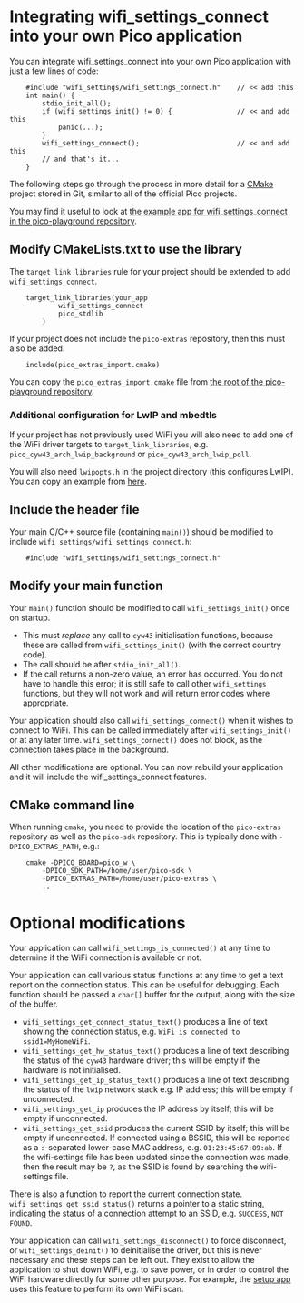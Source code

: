 # Integrating wifi\_settings\_connect into your own Pico application

You can integrate wifi\_settings\_connect into your own Pico application
with just a few lines of code:
```
    #include "wifi_settings/wifi_settings_connect.h"    // << add this
    int main() {
        stdio_init_all();
        if (wifi_settings_init() != 0) {                // << and add this
            panic(...);
        }
        wifi_settings_connect();                        // << and add this
        // and that's it...
    }
```
The following steps go through the process in more detail for
a [CMake](https://cmake.org) project stored in Git,
similar to all of the official Pico projects.

You may find it useful to look at [the example app for wifi\_settings\_connect in
the pico-playground repository](https://github.com/raspberrypi/pico-playground/tree/master/wifi_settings_connect/example).

## Modify CMakeLists.txt to use the library

The `target_link_libraries` rule for your project should be extended to
add `wifi_settings_connect`.
```
    target_link_libraries(your_app
            wifi_settings_connect
            pico_stdlib
        )
```
If your project does not include the `pico-extras` repository, then this
must also be added.
```
    include(pico_extras_import.cmake)
```
You can copy the `pico_extras_import.cmake` file from [the root of
the pico-playground repository](https://github.com/raspberrypi/pico-playground).

### Additional configuration for LwIP and mbedtls

If your project has not previously used WiFi you will also need
to add one of the WiFi driver targets to `target_link_libraries`, e.g.
`pico_cyw43_arch_lwip_background` or `pico_cyw43_arch_lwip_poll`.

You will also need `lwipopts.h` in the project directory (this configures
LwIP). You can copy an example from
[here](https://github.com/raspberrypi/pico-playground/tree/master/wifi_settings_connect/example).

## Include the header file

Your main C/C++ source file (containing `main()`) should be modified to include
`wifi_settings/wifi_settings_connect.h`:
```
    #include "wifi_settings/wifi_settings_connect.h"
```

## Modify your main function

Your `main()` function should be modified to call `wifi_settings_init()` once on startup.

 - This must *replace* any call to `cyw43` initialisation functions, because
   these are called from `wifi_settings_init()` (with the correct country code).
 - The call should be after `stdio_init_all()`.
 - If the call returns a non-zero value, an error has occurred. You do not have
   to handle this error; it is still safe to call other `wifi_settings` functions,
   but they will not work and will return error codes where appropriate.

Your application should also call `wifi_settings_connect()` when it wishes to connect
to WiFi. This can be called immediately after `wifi_settings_init()` or at any later
time. `wifi_settings_connect()` does not block, as the connection takes
place in the background.

All other modifications are optional. You can now rebuild your application
and it will include the wifi\_settings\_connect features.

## CMake command line

When running `cmake`, you need to provide the location of the `pico-extras`
repository as well as the `pico-sdk` repository. This is typically done
with `-DPICO_EXTRAS_PATH`, e.g.:
```
    cmake -DPICO_BOARD=pico_w \
        -DPICO_SDK_PATH=/home/user/pico-sdk \
        -DPICO_EXTRAS_PATH=/home/user/pico-extras \
        ..
```

# Optional modifications

Your application can call `wifi_settings_is_connected()` at any time
to determine if the WiFi connection is available or not.

Your application can call various status functions at any time
to get a text report on the connection status. This can be useful for debugging.
Each function should be passed a `char[]` buffer for the output, along with the
size of the buffer.

 - `wifi_settings_get_connect_status_text()` produces a line of
   text showing the connection status, e.g.  `WiFi is connected to ssid1=MyHomeWiFi`.
 - `wifi_settings_get_hw_status_text()` produces a line of
   text describing the status of the `cyw43` hardware driver; this will be empty
   if the hardware is not initialised.
 - `wifi_settings_get_ip_status_text()` produces a line of
   text describing the status of the `lwip` network stack e.g. IP address; this will be empty
   if unconnected.
 - `wifi_settings_get_ip` produces the IP address by itself; this will be empty
   if unconnected.
 - `wifi_settings_get_ssid` produces the current SSID by itself; this will be empty
   if unconnected. If connected using a BSSID, this will be reported as
   a `:`-separated lower-case MAC address, e.g. `01:23:45:67:89:ab`. If the wifi-settings
   file has been updated since the connection was made, then the result may be `?`,
   as the SSID is found by searching the wifi-settings file.

There is also a function to report the current connection state.
`wifi_settings_get_ssid_status()` returns
a pointer to a static string, indicating the status of a connection attempt to
an SSID, e.g. `SUCCESS`, `NOT FOUND`.

Your application can call `wifi_settings_disconnect()` to force disconnect,
or `wifi_settings_deinit()` to deinitialise the driver, but this is never necessary
and these steps can be left out. They exist to allow the application to shut down WiFi,
e.g. to save power, or in order to control the WiFi hardware directly for some other
purpose. For example, the
[setup app](https://github.com/jwhitham/pico-wifi-settings/tree/master/doc/SETUP_APP.md)
uses this feature to perform its own WiFi scan.
